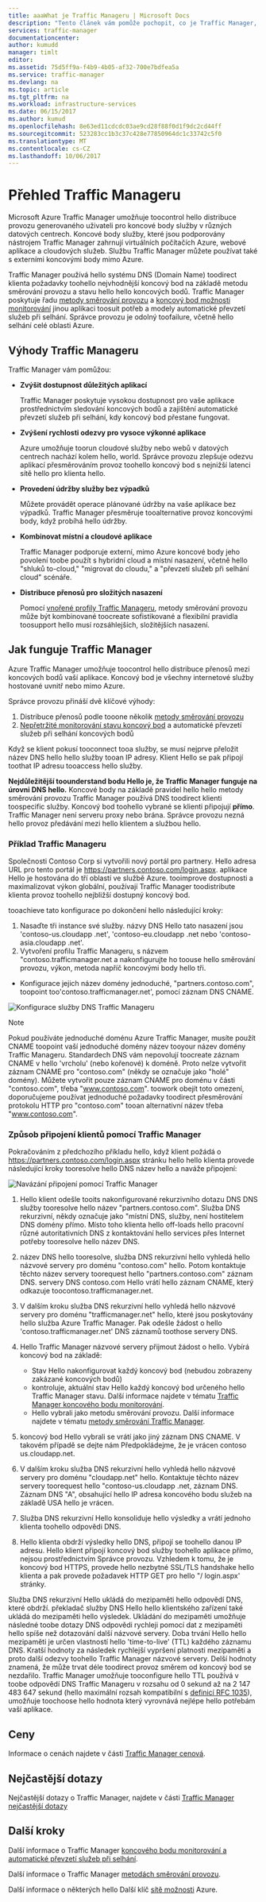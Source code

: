 ```yaml
---
title: aaaWhat je Traffic Manageru | Microsoft Docs
description: "Tento článek vám pomůže pochopit, co je Traffic Manager, a zda je hello správné provoz směrování volbu pro vaši aplikaci"
services: traffic-manager
documentationcenter: 
author: kumudd
manager: timlt
editor: 
ms.assetid: 75d5ff9a-f4b9-4b05-af32-700e7bdfea5a
ms.service: traffic-manager
ms.devlang: na
ms.topic: article
ms.tgt_pltfrm: na
ms.workload: infrastructure-services
ms.date: 06/15/2017
ms.author: kumud
ms.openlocfilehash: 8e63ed11cdcdc03ae9cd28f88f0d1f9dc2cd44ff
ms.sourcegitcommit: 523283cc1b3c37c428e77850964dc1c33742c5f0
ms.translationtype: MT
ms.contentlocale: cs-CZ
ms.lasthandoff: 10/06/2017
---
```

# <a name="overview-of-traffic-manager"></a>Přehled Traffic Manageru

Microsoft Azure Traffic Manager umožňuje toocontrol hello distribuce provozu generovaného uživateli pro koncové body služby v různých datových centrech. Koncové body služby, které jsou podporovány nástrojem Traffic Manager zahrnují virtuálních počítačích Azure, webové aplikace a cloudových služeb. Službu Traffic Manager můžete používat také s externími koncovými body mimo Azure.

Traffic Manager používá hello systému DNS (Domain Name) toodirect klienta požadavky toohello nejvhodnější koncový bod na základě metodu směrování provozu a stavu hello hello koncových bodů. Traffic Manager poskytuje řadu [metody směrování provozu](traffic-manager-routing-methods.md) a [koncový bod možnosti monitorování](traffic-manager-monitoring.md) jinou aplikaci toosuit potřeb a modely automatické převzetí služeb při selhání. Správce provozu je odolný toofailure, včetně hello selhání celé oblasti Azure.

## <a name="traffic-manager-benefits"></a>Výhody Traffic Manageru

Traffic Manager vám pomůžou:

* **Zvýšit dostupnost důležitých aplikací**

    Traffic Manager poskytuje vysokou dostupnost pro vaše aplikace prostřednictvím sledování koncových bodů a zajištění automatické převzetí služeb při selhání, kdy koncový bod přestane fungovat.

* **Zvýšení rychlosti odezvy pro vysoce výkonné aplikace**

    Azure umožňuje toorun cloudové služby nebo webů v datových centrech nachází kolem hello, world. Správce provozu zlepšuje odezvu aplikací přesměrováním provoz toohello koncový bod s nejnižší latenci sítě hello pro klienta hello.

* **Provedení údržby služby bez výpadků**

    Můžete provádět operace plánované údržby na vaše aplikace bez výpadků. Traffic Manager přesměruje tooalternative provoz koncovými body, když probíhá hello údržby.

* **Kombinovat místní a cloudové aplikace**

    Traffic Manager podporuje externí, mimo Azure koncové body jeho povolení toobe použít s hybridní cloud a místní nasazení, včetně hello "shluků to-cloud," "migrovat do cloudu," a "převzetí služeb při selhání cloud" scénáře.

* **Distribuce přenosů pro složitých nasazení**

    Pomocí [vnořené profily Traffic Manageru](traffic-manager-nested-profiles.md), metody směrování provozu může být kombinované toocreate sofistikované a flexibilní pravidla toosupport hello musí rozsáhlejších, složitějších nasazení.

## <a name="how-traffic-manager-works"></a>Jak funguje Traffic Manager

Azure Traffic Manager umožňuje toocontrol hello distribuce přenosů mezi koncových bodů vaší aplikace. Koncový bod je všechny internetové služby hostované uvnitř nebo mimo Azure.

Správce provozu přináší dvě klíčové výhody:

1. Distribuce přenosů podle tooone několik [metody směrování provozu](traffic-manager-routing-methods.md)
2. [Nepřetržité monitorování stavu koncový bod](traffic-manager-monitoring.md) a automatické převzetí služeb při selhání koncových bodů

Když se klient pokusí tooconnect tooa služby, se musí nejprve přeložit název DNS hello hello služby tooan IP adresy. Klient Hello se pak připojí toothat IP adresu tooaccess hello služby.

**Nejdůležitější toounderstand bodu Hello je, že Traffic Manager funguje na úrovni DNS hello.**  Koncové body na základě pravidel hello hello metody směrování provozu Traffic Manager používá DNS toodirect klienti toospecific služby. Koncový bod toohello vybrané se klienti připojují **přímo**. Traffic Manager není serveru proxy nebo brána. Správce provozu nezná hello provoz předávání mezi hello klientem a službou hello.

### <a name="traffic-manager-example"></a>Příklad Traffic Manageru

Společnosti Contoso Corp si vytvořili nový portál pro partnery. Hello adresa URL pro tento portál je https://partners.contoso.com/login.aspx. aplikace Hello je hostována do tří oblastí ve službě Azure. tooimprove dostupnosti a maximalizovat výkon globální, používají Traffic Manager toodistribute klienta provoz toohello nejbližší dostupný koncový bod.

tooachieve tato konfigurace po dokončení hello následující kroky:

1. Nasaďte tři instance své služby. názvy DNS Hello tato nasazení jsou 'contoso-us.cloudapp .net', 'contoso-eu.cloudapp .net nebo 'contoso-asia.cloudapp .net'.
2. Vytvoření profilu Traffic Manageru, s názvem "contoso.trafficmanager.net a nakonfigurujte ho toouse hello směrování provozu, výkon, metoda napříč koncovými body hello tři.
* Konfigurace jejich název domény jednoduché, "partners.contoso.com", toopoint too'contoso.trafficmanager.net', pomocí záznam DNS CNAME.

![Konfigurace služby DNS Traffic Manageru][1]

> [!NOTE]
> Pokud používáte jednoduché doménu Azure Traffic Manager, musíte použít CNAME toopoint vaší jednoduché domény název tooyour název domény Traffic Manageru. Standardech DNS vám nepovolují toocreate záznam CNAME v hello 'vrcholu' (nebo kořenové) k doméně. Proto nelze vytvořit záznam CNAME pro "contoso.com" (někdy se označuje jako "holé" domény). Můžete vytvořit pouze záznam CNAME pro doménu v části "contoso.com", třeba "www.contoso.com". toowork obejít toto omezení, doporučujeme používat jednoduché požadavky toodirect přesměrování protokolu HTTP pro "contoso.com" tooan alternativní název třeba "www.contoso.com".

### <a name="how-clients-connect-using-traffic-manager"></a>Způsob připojení klientů pomocí Traffic Manager

Pokračováním z předchozího příkladu hello, když klient požádá o https://partners.contoso.com/login.aspx stránku hello hello klienta provede následující kroky tooresolve hello DNS název hello a naváže připojení:

![Navázání připojení pomocí Traffic Manager][2]

1. Hello klient odešle tooits nakonfigurované rekurzivního dotazu DNS DNS služby tooresolve hello název "partners.contoso.com". Služba DNS rekurzivní, někdy označuje jako "místní DNS, služby, není hostitelem DNS domény přímo. Místo toho klienta hello off-loads hello pracovní různé autoritativních DNS z kontaktování hello services přes Internet potřeby tooresolve hello název DNS.
2. název DNS hello tooresolve, služba DNS rekurzivní hello vyhledá hello názvové servery pro doménu "contoso.com" hello. Potom kontaktuje těchto název servery toorequest hello "partners.contoso.com" záznam DNS. servery DNS contoso.com Hello vrátí hello záznam CNAME, který odkazuje toocontoso.trafficmanager.net.
3. V dalším kroku služba DNS rekurzivní hello vyhledá hello názvové servery pro doménu "trafficmanager.net" hello, které jsou poskytovány hello služba Azure Traffic Manager. Pak odešle žádost o hello 'contoso.trafficmanager.net' DNS záznamů toothose servery DNS.
4. Hello Traffic Manager názvové servery přijmout žádost o hello. Vybírá koncový bod na základě:

    - Stav Hello nakonfigurovat každý koncový bod (nebudou zobrazeny zakázané koncových bodů)
    - kontroluje, aktuální stav Hello každý koncový bod určeného hello Traffic Manager stavu. Další informace najdete v tématu [Traffic Manager koncového bodu monitorování](traffic-manager-monitoring.md).
    - Hello vybrali jako metodu směrování provozu. Další informace najdete v tématu [metody směrování Traffic Manager](traffic-manager-routing-methods.md).

5. koncový bod Hello vybrali se vrátí jako jiný záznam DNS CNAME. V takovém případě se dejte nám Předpokládejme, že je vrácen contoso us.cloudapp.net.
6. V dalším kroku služba DNS rekurzivní hello vyhledá hello názvové servery pro doménu "cloudapp.net" hello. Kontaktuje těchto název servery toorequest hello "contoso-us.cloudapp .net, záznam DNS. Záznam DNS "A", obsahující hello IP adresa koncového bodu služeb na základě USA hello je vrácen.
7. Služba DNS rekurzivní Hello konsoliduje hello výsledky a vrátí jednoho klienta toohello odpovědi DNS.
8. Hello klienta obdrží výsledky hello DNS, připojí se toohello danou IP adresu. Hello klient připojí koncový bod služby toohello aplikace přímo, nejsou prostřednictvím Správce provozu. Vzhledem k tomu, že je koncový bod HTTPS, provede hello nezbytné SSL/TLS handshake hello klienta a pak provede požadavek HTTP GET pro hello "/ login.aspx' stránky.

Služba DNS rekurzivní Hello ukládá do mezipaměti hello odpovědí DNS, které obdrží. překladač služby DNS Hello hello klientského zařízení také ukládá do mezipaměti hello výsledek. Ukládání do mezipaměti umožňuje následné toobe dotazy DNS odpovědi rychleji pomocí dat z mezipaměti hello spíše než dotazování další názvové servery. Doba trvání Hello hello mezipaměti je určen vlastností hello 'time-to-live' (TTL) každého záznamu DNS. Kratší hodnoty za následek rychlejší vypršení platnosti mezipaměti a proto další odezvy toohello Traffic Manager názvové servery. Delší hodnoty znamená, že může trvat déle toodirect provoz směrem od koncový bod se nezdařilo. Traffic Manager umožňuje tooconfigure hello TTL používá v toobe odpovědí DNS Traffic Manageru v rozsahu od 0 sekund až na 2 147 483 647 sekund (hello maximální rozsah kompatibilní s [definicí RFC 1035](https://www.ietf.org/rfc/rfc1035.txt)), umožňuje toochoose hello hodnota který vyrovnává nejlépe hello potřebám vaší aplikace.

## <a name="pricing"></a>Ceny

Informace o cenách najdete v části [Traffic Manager cenová](https://azure.microsoft.com/pricing/details/traffic-manager/).

## <a name="faq"></a>Nejčastější dotazy

Nejčastější dotazy o Traffic Manager, najdete v části [Traffic Manager nejčastější dotazy](traffic-manager-FAQs.md)

## <a name="next-steps"></a>Další kroky

Další informace o Traffic Manager [koncového bodu monitorování a automatické převzetí služeb při selhání](traffic-manager-monitoring.md).

Další informace o Traffic Manager [metodách směrování provozu](traffic-manager-routing-methods.md).

Další informace o některých hello Další klíč [sítě možnosti](../networking/networking-overview.md) Azure.

<!--Image references-->
[1]: ./media/traffic-manager-how-traffic-manager-works/dns-configuration.png
[2]: ./media/traffic-manager-how-traffic-manager-works/flow.png


